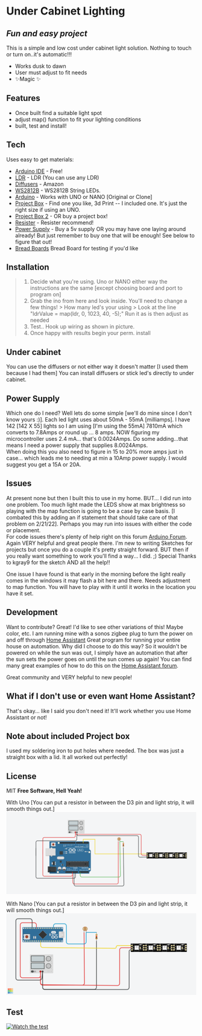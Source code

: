 
# Under Cabinet Lighting
## _Fun and easy project_ 

This is a simple and low cost under cabinet light solution.  Nothing to touch or
turn on..it's automatic!!! 

- Works dusk to dawn
- User must adjust to fit needs
- ✨Magic ✨

## Features

- Once built find a suitable light spot
- adjust map() function to fit your lighting conditions
- built, test and install! 
  
## Tech

Uses easy to get materials:

- [Arduino IDE](https://www.arduino.cc/en/software) - Free!
- [LDR](https://www.amazon.com/gp/product/B00RLGFIEY/ref=ppx_yo_dt_b_asin_title_o03_s00?ie=UTF8&psc=1) - LDR (You can use any LDR)
- [Diffusers](https://www.amazon.com/gp/product/B01M09PBYX/ref=ppx_yo_dt_b_asin_title_o02_s01?ie=UTF8&psc=1) - Amazon
- [WS2812B](https://www.amazon.com/gp/product/B0888H7QLG/ref=ppx_yo_dt_b_asin_title_o02_s02?ie=UTF8&psc=1) - WS2812B String LEDs.
- [Arduino](https://www.amazon.com/gp/product/B07G99NNXL/ref=ppx_yo_dt_b_asin_title_o05_s00?ie=UTF8&psc=1) - Works with UNO or NANO [Original or Clone]
- [Project Box](https://stlbase.com/browse/project+box+enclosure/) - Find one you like, 3d Print -- I included one.  It's just the right size if using an UNO.
- [Project Box 2](https://www.amazon.com/Zulkit-Waterproof-Dustproof-Electrical-Electronic/dp/B09JYQ528P/ref=sr_1_9?crid=1UANSP5J77RFZ&keywords=project+box&qid=1644580114&sprefix=project+box%2Caps%2C98&sr=8-9) - OR buy a project box!
- [Resister](https://www.amazon.com/Projects-100EP51210K0-10k-Resistors-Pack/dp/B0185FIOTA/ref=sr_1_12?crid=1F7YUAZ0YUIVO&keywords=110k+resistor&qid=1644580167&sprefix=110k+resister%2Caps%2C85&sr=8-12) - Resister recommend! 
- [Power Supply](https://www.amazon.com/Aclorol-Switching-Universal-Transformer-Converter/dp/B07KC55TJF/ref=sr_1_6?crid=2LU5AXS4XQHQG&keywords=5v+20+amp+power+supply&qid=1645702026&s=electronics&sprefix=5v+20+amp+power+supply%2Celectronics%2C102&sr=1-6) - Buy a 5v supply OR you may have one laying around already!  But just remember to buy one that will be enough!  See below to figure that out!
- [Bread Boards](https://www.amazon.com/Pcs-MCIGICM-Points-Solderless-Breadboard/dp/B07PCJP9DY/ref=sr_1_6?crid=1P2P2O8J2T55R&keywords=bread+board&qid=1644581526&s=industrial&sprefix=bread+board%2Cindustrial%2C94&sr=1-6) Bread Board for testing if you'd like
 
## Installation
>1. Decide what you're using.  Uno or NANO either way the instructions are the same [except choosing board and port to program on]
>2. Grab the ino from here and look inside.  You'll need to change a few things!
    > How many led's your using
    > Look at the line "ldrValue = map(ldr, 0, 1023, 40, -5);"  Run it as is then adjust as needed
>3. Test.. Hook up wiring as shown in picture.
>4. Once happy with results begin your perm. install

## Under cabinet

You can use the diffusers or not either way it doesn't matter [I used them because I had them]
You can install diffusers or stick led's directly to under cabinet.
 
## Power Supply
 
Which one do I need?  Well lets do some simple [we'll do mine since I don't know yours :)].
Each led light uses about 50mA - 55mA [milliamps].  I have 142 [142 X 55] lights so I am using [I'm using the 55mA] 
7810mA which converts to 7.8Amps or round up ... 8 amps.   NOW figuring my microcontroller uses 2.4 mA... 
that's 0.0024Amps.   Do some adding...that means I need a power supply that supplies 8.0024Amps.   
When doing this you also need to figure in 15 to 20% more amps just in case... which leads me to needing at 
min a 10Amp power supply.  I would suggest you get a 15A or 20A.

## Issues
At present none but then I built this to use in my home.  BUT... I did run into one problem.
Too much light made the LEDS show at max brightness so playing with the map function is going
to be a case by case basis.  [I combated this by adding an if statement that should take care of
that problem on 2/21/22]. Perhaps you may run into issues with either the code or placement.  
For code issues there's plenty of help right on this forum [Arduino Forum](https://forum.arduino.cc/).  
Again VERY helpful and great people there.  I'm new to writing Sketches for projects but once you 
do a couple it's pretty straight forward.  BUT then if you really want something to work you'll find 
a way... I did.  ;) Special Thanks to kgray9 for the sketch AND all the help!!  

One issue I have found is that early in the morning before the light really comes in the windows it may
flash a bit here and there.   Needs adjustment to map function.  You will have to play with it until it
works in the location you have it set.   

## Development
Want to contribute? Great!
I'd like to see other variations of this!  Maybe color, etc.
I am running mine with a sonos zigbee plug to turn the power on and off through [Home Assistant](https://www.home-assistant.io/)
Great program for running your entire house on automation.   Why did I choose to do this way?
So it wouldn't be powered on while the sun was out, I simply have an automation that after the sun sets the power goes on until the sun comes up again!   You can find many great examples of how to do this on the [Home Assistant forum](https://community.home-assistant.io/). 

Great community and VERY helpful to new people!

## What if I don't use or even want Home Assistant?

That's okay... like I said you don't need it!  It'll work whether you use Home Assistant or not!


## Note about included Project box 
   
   I used my soldering iron to put holes where needed.  The box was just a straight box with a lid.   It all worked out perfectly!

## License

MIT
**Free Software, Hell Yeah!**

With Uno [You can put a resistor in between the D3 pin and light strip, it will smooth things out.]
![Cabinet](cap2.png "Under Cabinet wiring")

With Nano [You can put a resistor in between the D3 pin and light strip, it will smooth things out.]
![Cabinet](nano.png "Under Cabinet wiring")

## Test

[![Watch the test](https://img.youtube.com/vi/gl1sx5xCnvY/0.jpg)](https://www.youtube.com/shorts/gl1sx5xCnvY)

 
